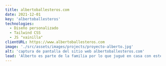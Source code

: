 ```yaml
---
title: albertoballesteros.com
date: 2021-12-01
key: 'albertoballesteros'
technologies:
  - Diseño personalizado
  - Tailwind CSS
  - JS "vainilla"
clientURL: https://www.albertoballesteros.com
image: './src/assets/images/projects/proyecto-alberto.jpg'
alt: 'captura de pantalla del sitio web albertoballesteros.com'
lead: 'Alberto es parte de la familia por lo que jugué en casa con este proyecto. La web, creada con el método Jamstack (Eleventy, Netlify, Stripe), tenía que representar el dinamismo, la fuerza y la electricidad del nuevo disco del cantautor. Cuenta con un shop para vender discos y otros productos de merchandaising. Además del la web, soy los responsable del diseño y la fotografía de la imagen del nuevo disco.'
---
```

